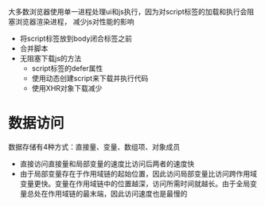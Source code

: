 大多数浏览器使用单一进程处理ui和js执行，因为对script标签的加载和执行会阻塞浏览器渲染进程，
减少js对性能的影响
- 将script标签放到body闭合标签之前
- 合并脚本
- 无阻塞下载js的方法
  - script标签的defer属性
  - 使用动态创建script来下载并执行代码
  - 使用XHR对象下载减少

# 数据访问
数据存储有4种方式：直接量、变量、数组项、对象成员
- 直接访问直接量和局部变量的速度比访问后两者的速度快
- 由于局部变量存在于作用域链的起始位置，因此访问局部变量比访问跨作用域变量更快。变量在作用域链中的位置越深，访问所需时间就越长。由于全局变量总处在作用域链的最末端，因此访问速度也是最慢的